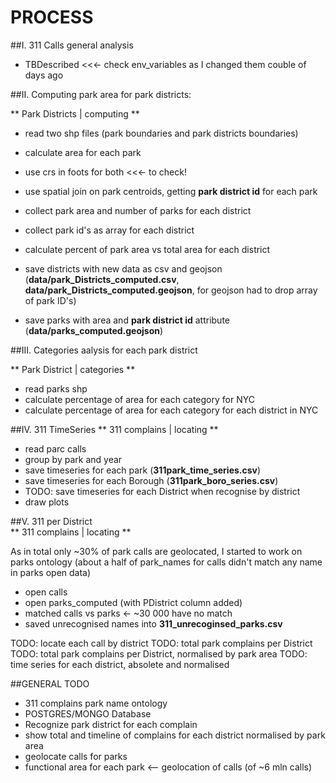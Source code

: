 PROCESS
=======
##I. 311 Calls general analysis
- TBDescribed <<<- check env_variables as I changed them couble of days ago

##II. Computing park area for park districts:

** Park Districts | computing **
- read two shp files (park boundaries and park districts boundaries)
- calculate area for each park
- use crs in foots for both  <<<- to check!
- use spatial join on park centroids, getting **park district id** for each park
- collect park area and number of parks for each district
- collect park id's as array for each district
- calculate percent of park area vs total area for each district

- save districts with new data  as csv and geojson (**data/park_Districts_computed.csv**, **data/park_Districts_computed.geojson**, for geojson had to drop array of park ID's)
- save parks with area and **park district id** attribute (**data/parks_computed.geojson**)

##III. Categories aalysis for each park district

** Park District | categories  **
- read parks shp
- calculate percentage of area for each category for NYC
- calculate percentage of area for each category for each district in NYC

##IV. 311 TimeSeries
** 311 complains | locating   **
- read parc calls
- group by park and year
- save timeseries for each park (**311park_time_series.csv**)
- save timeseries for each Borough (**311park_boro_series.csv**)
- TODO: save timeseries for each District when recognise by district
- draw plots

##V. 311 per District     
** 311 complains | locating   **

As in total only ~30% of park calls are geolocated, I started to work on parks ontology (about a half of park_names for calls didn't match any name in parks open data)

- open calls
- open parks_computed (with PDistrict column added)
- matched calls vs parks <- ~30 000 have no match
- saved unrecognised names into **311_unrecoginsed_parks.csv**

TODO: locate each call by district
TODO: total park complains per District
TODO: total park complains per District, normalised by park area
TODO: time series for each district, absolete and normalised


##GENERAL TODO

- 311 complains park name ontology
- POSTGRES/MONGO Database
- Recognize park district for each complain
- show total and timeline of complains for each district normalised by park area
- geolocate calls for parks
- functional area for each park <-- geolocation of calls (of ~6 mln calls)